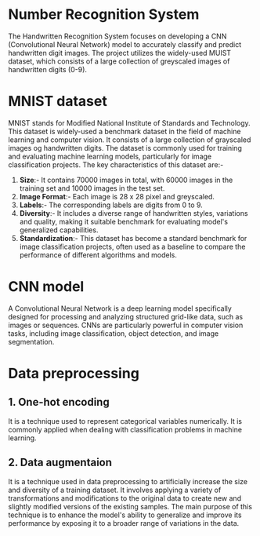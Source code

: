 # Number Recognition System
The Handwritten Recognition System focuses on developing a CNN (Convolutional Neural Network) model to accurately classify and predict handwritten digit images. The project utilizes the widely-used MUIST dataset, which consists of a large collection of greyscaled images of handwritten digits (0-9).

# MNIST dataset
MNIST stands for Modified National Institute of Standards and Technology. This dataset is widely-used a benchmark dataset in the field of machine learning and computer vision. It consists of a large collection of grayscaled images og handwritten digits. The dataset is commonly used for training and evaluating machine learning models, particularly for image classification projects.
The key characteristics of this dataset are:-
1. __Size__:- It contains 70000 images in total, with 60000 images in the training set and 10000 images in the test set.
2. __Image Format__:- Each image is 28 x 28 pixel and greyscaled.
3. __Labels__:- The corresponding labels are digits from 0 to 9.
4. __Diversity__:- It includes a diverse range of handwritten styles, variations and quality, making it suitable benchmark for evaluating model's generalized capabilities.
5. __Standardization__:- This dataset has become a standard benchmark for image classification projects, often used as a baseline to compare the performance of different algorithms and models.

# CNN model
A Convolutional Neural Network is a deep learning model specifically designed for processing and analyzing structured grid-like data, such as images or sequences. CNNs are particularly powerful in computer vision tasks, including image classification, object detection, and image segmentation.

# Data preprocessing
## 1. One-hot encoding
It is a technique used to represent categorical variables numerically. It is commonly applied when dealing with classification problems in machine learning.
## 2. Data augmentaion
It is a technique used in data preprocessing to artificially increase the size and diversity of a training dataset. It involves applying a variety of transformations and modifications to the original data to create new and slightly modified versions of the existing samples. The main purpose of this technique is to enhance the model's ability to generalize and improve its performance by exposing it to a broader range of variations in the data.
